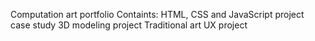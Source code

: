 Computation art portfolio
Containts:
HTML, CSS and JavaScript project case study
3D modeling project
Traditional art
UX project
